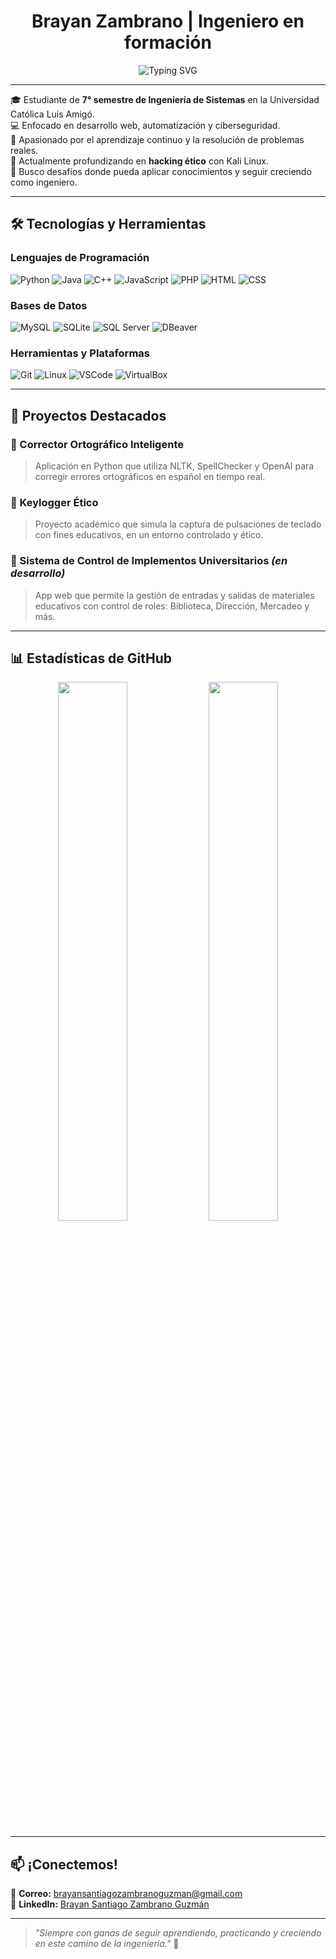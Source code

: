 <h1 align="center">Brayan Zambrano | Ingeniero en formación</h1>

<p align="center">
  <img src="https://readme-typing-svg.demolab.com?font=Fira+Code&size=22&duration=3000&pause=1000&color=00F7FF&center=true&vCenter=true&width=800&lines=Enfocado+en+desarrollo+web+y+ciberseguridad;Experiencia+en+proyectos+reales+y+colaborativos;Comprometido+con+la+excelencia+y+el+aprendizaje+constante" alt="Typing SVG" />
</p>


</p>

---

🎓 Estudiante de **7° semestre de Ingeniería de Sistemas** en la Universidad Católica Luis Amigó.  
💻 Enfocado en desarrollo web, automatización y ciberseguridad.  
🧠 Apasionado por el aprendizaje continuo y la resolución de problemas reales.  
🔐 Actualmente profundizando en **hacking ético** con Kali Linux.  
🚀 Busco desafíos donde pueda aplicar conocimientos y seguir creciendo como ingeniero.

---

## 🛠️ Tecnologías y Herramientas

### Lenguajes de Programación
![Python](https://img.shields.io/badge/Python-3776AB?style=for-the-badge&logo=python&logoColor=white)
![Java](https://img.shields.io/badge/Java-007396?style=for-the-badge&logo=java&logoColor=white)
![C++](https://img.shields.io/badge/C++-00599C?style=for-the-badge&logo=c%2B%2B&logoColor=white)
![JavaScript](https://img.shields.io/badge/JavaScript-F7DF1E?style=for-the-badge&logo=javascript&logoColor=black)
![PHP](https://img.shields.io/badge/PHP-777BB4?style=for-the-badge&logo=php&logoColor=white)
![HTML](https://img.shields.io/badge/HTML5-E34F26?style=for-the-badge&logo=html5&logoColor=white)
![CSS](https://img.shields.io/badge/CSS3-1572B6?style=for-the-badge&logo=css3&logoColor=white)

### Bases de Datos
![MySQL](https://img.shields.io/badge/MySQL-4479A1?style=for-the-badge&logo=mysql&logoColor=white)
![SQLite](https://img.shields.io/badge/SQLite-003B57?style=for-the-badge&logo=sqlite&logoColor=white)
![SQL Server](https://img.shields.io/badge/SQL_Server-CC2927?style=for-the-badge&logo=microsoft-sql-server&logoColor=white)
![DBeaver](https://img.shields.io/badge/DBeaver-372923?style=for-the-badge&logoColor=white)

### Herramientas y Plataformas
![Git](https://img.shields.io/badge/Git-F05032?style=for-the-badge&logo=git&logoColor=white)
![Linux](https://img.shields.io/badge/Linux-FCC624?style=for-the-badge&logo=linux&logoColor=black)
![VSCode](https://img.shields.io/badge/VS_Code-007ACC?style=for-the-badge&logo=visual-studio-code&logoColor=white)
![VirtualBox](https://img.shields.io/badge/VirtualBox-183A61?style=for-the-badge&logo=virtualbox&logoColor=white)

---

## 🚧 Proyectos Destacados

### 🧠 Corrector Ortográfico Inteligente
> Aplicación en Python que utiliza NLTK, SpellChecker y OpenAI para corregir errores ortográficos en español en tiempo real.

### 🔐 Keylogger Ético
> Proyecto académico que simula la captura de pulsaciones de teclado con fines educativos, en un entorno controlado y ético.

### 🧾 Sistema de Control de Implementos Universitarios *(en desarrollo)*
> App web que permite la gestión de entradas y salidas de materiales educativos con control de roles: Biblioteca, Dirección, Mercadeo y más.

---

## 📊 Estadísticas de GitHub

<p align="center">
  <img src="https://github-readme-stats.vercel.app/api?username=nhasuhndas&show_icons=true&theme=radical&hide_border=true&count_private=true" width="47%" />
  <img src="https://github-readme-streak-stats.herokuapp.com/?user=nhasuhndas&theme=radical&hide_border=true" width="47%" />
</p>

---

## 📫 ¡Conectemos!

📧 **Correo:** brayansantiagozambranoguzman@gmail.com  
🔗 **LinkedIn:** [Brayan Santiago Zambrano Guzmán](https://www.linkedin.com/in/brayan-santiago-zambrano-guzman-52348b250/)

---

> _"Siempre con ganas de seguir aprendiendo, practicando y creciendo en este camino de la ingeniería."_ 🚀




